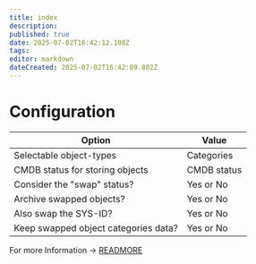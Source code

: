 ```yaml
---
title: index
description: 
published: true
date: 2025-07-02T16:42:12.108Z
tags: 
editor: markdown
dateCreated: 2025-07-02T16:42:09.802Z
---
```


# Configuration

| Option | Value |
| - | - |
| Selectable object-types | Categories |
| CMDB status for storing objects | CMDB status |
| Consider the "swap" status? | Yes or No |
| Archive swapped objects? | Yes or No |
| Also swap the SYS-ID? | Yes or No |
| Keep swapped object categories data? | Yes or No |

For more Information -> [READMORE](../../../../../i-doit-add-ons/replacement.md)
